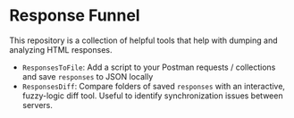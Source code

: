 # Response Funnel

This repository is a collection of helpful tools that help with dumping and analyzing HTML responses.

- `ResponsesToFile`: Add a script to your Postman requests / collections and save `responses` to JSON locally
- `ResponsesDiff`: Compare folders of saved `responses` with an interactive, fuzzy-logic diff tool. Useful to identify synchronization issues between servers.
